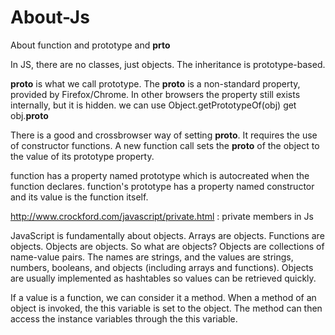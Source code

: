 # About-Js
  About function and prototype and __prto__


In JS, there are no classes, just objects. The inheritance is prototype-based.

__proto__ is what we call prototype.
The __proto__ is a non-standard property, provided by Firefox/Chrome. 
In other browsers the property still exists internally, but it is hidden.
we can use Object.getPrototypeOf(obj) get obj.__proto__

There is a good and crossbrowser way of setting __proto__. It requires the use of constructor functions.
A new function call sets the __proto__ of the object to the value of its prototype property.

function  has a property named prototype which is autocreated when the function declares. 
function's prototype has a property named constructor and its value is the function itself.

http://www.crockford.com/javascript/private.html : private members in Js

JavaScript is fundamentally about objects. Arrays are objects. Functions are objects. Objects are objects. So what are objects?
Objects are collections of name-value pairs. The names are strings, and the values are strings, numbers, booleans, 
and objects (including arrays and functions). Objects are usually implemented as hashtables so values can be retrieved quickly.

If a value is a function, we can consider it a method. When a method of an object is invoked, the this variable is set to the object. 
The method can then access the instance variables through the this variable.
